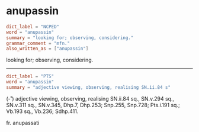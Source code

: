 # anupassin

``` toml
dict_label = "NCPED"
word = "anupassin"
summary = "looking for; observing, considering."
grammar_comment = "mfn."
also_written_as = ["anupassin"]
```

looking for; observing, considering.

--------------------

``` toml
dict_label = "PTS"
word = "anupassin"
summary = "adjective viewing, observing, realising SN.ii.84 s"
```

(\-˚) adjective viewing, observing, realising SN.ii.84 sq., SN.v.294 sq., SN.v.311 sq., SN.v.345, Dhp.7, Dhp.253; Snp.255, Snp.728; Pts.i.191 sq.; Vb.193 sq., Vb.236; Sdhp.411.

fr. anupassati

